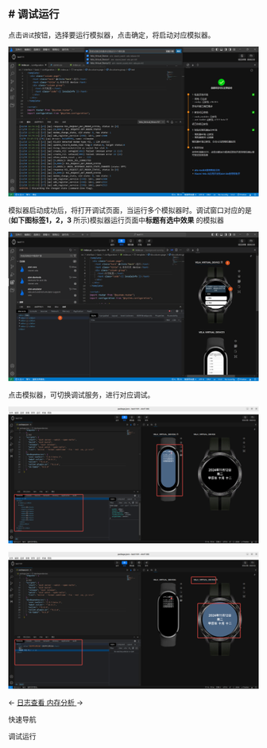 <!-- 源地址: https://iot.mi.com/vela/quickapp/zh/tools/debug/debug.html -->

## # 调试运行

点击`调试`按钮，选择要运行模拟器，点击确定，将启动对应模拟器。

![](../../images/ide-debug-1.ceed608e.png)

模拟器启动成功后，将打开调试页面，当运行多个模拟器时。调试窗口对应的是(**如下图标签1，2，3** 所示)模拟器运行页面中**标题有选中效果** 的模拟器

![](../../images/ide-debug-2.db02d03f.png)

点击模拟器，可切换调试服务，进行对应调试。

![](../../images/ide-debug-3.55f42007.png)

![](../../images/ide-debug-4.fb8247c0.png)

← [ 日志查看 ](</vela/quickapp/zh/tools/debug/watch-log.html>) [ 内存分析 ](</vela/quickapp/zh/tools/debug/memory.html>) → 

快速导航

调试运行
